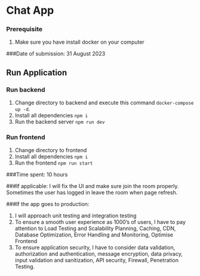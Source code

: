 # Chat App

### Prerequisite
1. Make sure you have install docker on your computer

###Date of submission: 31 August 2023

## Run Application

### Run backend
1. Change directory to backend and execute this command ```docker-compose up -d```.
2. Install all dependencies ```npm i```
3. Run the backend server ```npm run dev```

### Run frontend
1. Change directory to frontend
2. Install all dependencies ```npm i```
3. Run the frontend ```npm run start```

###Time spent: 10 hours

###If applicable: 
I will fix the UI and make sure join the room properly. Sometimes the user has logged in leave the room when page refresh. 

###If the app goes to production:
1. I will approach unit testing and integration testing
2. To ensure a smooth user experience as 1000’s of users, I have to pay attention to Load Testing and Scalability Planning, Caching, CDN, Database Optimization, Error Handling and Monitoring, Optimise Frontend
3. To ensure application security, I have to consider data validation, authorization and authentication, message encryption, data privacy, input validation and sanitization, API security, Firewall, Penetration Testing. 





 
